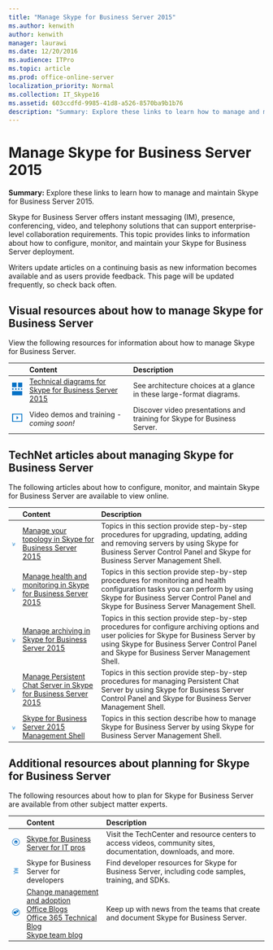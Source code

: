 ```yaml
---
title: "Manage Skype for Business Server 2015"
ms.author: kenwith
author: kenwith
manager: laurawi
ms.date: 12/20/2016
ms.audience: ITPro
ms.topic: article
ms.prod: office-online-server
localization_priority: Normal
ms.collection: IT_Skype16
ms.assetid: 603ccdfd-9985-41d8-a526-8570ba9b1b76
description: "Summary: Explore these links to learn how to manage and maintain Skype for Business Server 2015."
---
```


# Manage Skype for Business Server 2015

**Summary:** Explore these links to learn how to manage and maintain Skype for Business Server 2015.
  
Skype for Business Server offers instant messaging (IM), presence, conferencing, video, and telephony solutions that can support enterprise-level collaboration requirements. This topic provides links to information about how to configure, monitor, and maintain your Skype for Business Server deployment. 
  
Writers update articles on a continuing basis as new information becomes available and as users provide feedback. This page will be updated frequently, so check back often.

## Visual resources about how to manage Skype for Business Server

View the following resources for information about how to manage Skype for Business Server.
  
||**Content**|**Description**|
|:-----|:-----|:-----|
|![Icon for technical diagrams](../media/87de0d09-77fd-46f2-b9f6-99a7998fd332.png)|[Technical diagrams for Skype for Business Server 2015](../technical-diagrams.md) <br/> |See architecture choices at a glance in these large-format diagrams.  <br/> |
|![Icon for videos](../media/143e0d86-1c68-482a-9bf9-93e7966acca0.png)|Video demos and training -  *coming soon!*  <br/> |Discover video presentations and training for Skype for Business Server.  <br/> |
   
## TechNet articles about managing Skype for Business Server

The following articles about how to configure, monitor, and maintain Skype for Business Server are available to view online. 
  
||**Content**|**Description**|
|:-----|:-----|:-----|
|![Numeric How To Icon](../media/d73b5029-a6ba-4abd-9197-d8151dabf56e.png)|[Manage your topology in Skype for Business Server 2015](topology-0/topology-0.md) <br/> |Topics in this section provide step-by-step procedures for upgrading, updating, adding and removing servers by using Skype for Business Server Control Panel and Skype for Business Server Management Shell.  <br/> |
|![Numeric How To Icon](../media/d73b5029-a6ba-4abd-9197-d8151dabf56e.png)|[Manage health and monitoring in Skype for Business Server 2015](health-and-monitoring/health-and-monitoring.md) <br/> |Topics in this section provide step-by-step procedures for monitoring and health configuration tasks you can perform by using Skype for Business Server Control Panel and Skype for Business Server Management Shell.  <br/> |
|![Numeric How To Icon](../media/d73b5029-a6ba-4abd-9197-d8151dabf56e.png)|[Manage archiving in Skype for Business Server 2015](archiving/archiving.md) <br/> |Topics in this section provide step-by-step procedures for configure archiving options and user policies for Skype for Business Server by using Skype for Business Server Control Panel and Skype for Business Server Management Shell.  <br/> |
|![Numeric How To Icon](../media/d73b5029-a6ba-4abd-9197-d8151dabf56e.png)|[Manage Persistent Chat Server in Skype for Business Server 2015](persistent-chat-0/persistent-chat-0.md) <br/> |Topics in this section provide step-by-step procedures for managing Persistent Chat Server by using Skype for Business Server Control Panel and Skype for Business Server Management Shell.  <br/> |
|![Numeric How To Icon](../media/d73b5029-a6ba-4abd-9197-d8151dabf56e.png)|[Skype for Business Server 2015 Management Shell](management-shell/management-shell.md) <br/> |Topics in this section describe how to manage Skype for Business Server by using Skype for Business Server Management Shell.  <br/> |
   
## Additional resources about planning for Skype for Business Server

The following resources about how to plan for Skype for Business Server are available from other subject matter experts. 
  
||**Content**|**Description**|
|:-----|:-----|:-----|
|![Icon for TechCenter](../media/4eff581b-890b-46cb-8224-a4122137d27e.png)|[Skype for Business Server for IT pros](https://go.microsoft.com/fwlink/p/?LinkId=527960) <br/> |Visit the TechCenter and resource centers to access videos, community sites, documentation, downloads, and more.  <br/> |
|![Icon for developer content](../media/3626138a-2778-407e-911f-a0dcbdc36684.png)|Skype for Business Server for developers  <br/> |Find developer resources for Skype for Business Server, including code samples, training, and SDKs.  <br/> |
|![Icon for news, blogs, and so on](../media/ac692cb8-7db8-4810-b53f-1bc88b1e4cac.png)|[Change management and adoption](https://go.microsoft.com/fwlink/p/?LinkId=532796) <br/> [Office Blogs](https://go.microsoft.com/fwlink/p/?LinkId=528899) <br/> [Office 365 Technical Blog](https://go.microsoft.com/fwlink/p/?LinkId=532798.aspx) <br/> [Skype team blog](https://go.microsoft.com/fwlink/p/?LinkId=532818) <br/> |Keep up with news from the teams that create and document Skype for Business Server.  <br/> |
   

